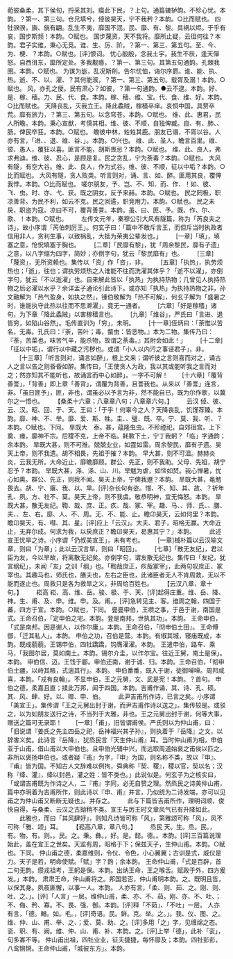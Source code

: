 <!-- { "loadSidebar": true } -->
菀彼桑柔，其下侯旬，捋采其刘。瘼此下民，？上句。通篇辘轳韵。不殄心忧。本韵。？第一、第三句。仓兄填兮，倬彼昊天，宁不我矜？本韵。○比而赋也。
四牡骙骙，旟、旐有翩。乱生不夷，靡国不泯。民、靡、有、黎。具祸以烬。于乎有哀，国步斯频！本韵。○赋也。
国步蔑资，天不我将。靡所止疑，云徂何往？本韵。君子实维，秉心无竞。谁、生、厉、阶。？第一、第三、第五句。至、今、为、梗、？本韵。○赋也。[评]恨词。
忧心殷殷，念我土宇。我生不辰，逢天僤怒。自西徂东，靡所定处。多我觏痻，？第一、第三句。其第五句通韵。孔棘我圉。本韵。○赋也。
为谋为毖，乱况斯削。告尔忧恤，诲尔序爵。谁、能、执、热。逝、不、以、濯、？其何能淑，？第一、第三、第五句。载胥及溺！本韵。○赋也。
风，亦孔之僾。民有肃心？如彼，？第一句通韵。●云不逮。本韵。好、是、稼、穑。力、民、代、食。本韵。稼、穑、维、宝。代、食、维、好。本韵。○比而赋也。
天降丧乱，灭我立王。降此蟊贼，稼穑卒痒。哀恫中国，具赘卒荒。靡有旅力，？第三、第五句。以念穹苍。本韵。○赋也。
维、此、惠君，民人所瞻。本韵。秉心宣猷，考慎其相。维、彼、不顺，自独俾臧。自、有、肺、、肠。俾民卒狂。本韵。○赋也。
瞻彼中林，甡甡其鹿。朋友已谮，不胥以谷。人亦有言，「进、、退、维、谷、」。本韵。○兴也。
维、此、圣人，瞻言百里。维、彼、愚人，覆狂以喜。匪言不能，胡斯畏忌？本韵。○赋也。
维、此、良人，弗求弗迪。维、彼、忍心，是顾是复。民之贪乱，宁为荼毒？本韵。○赋也。
大风有隧，有空大谷。维、此、良人，作为式谷。维、彼、不顺，征以中垢？本韵。○比而赋也。
大风有隧，贪人败类。听言则对，诵、言、如、醉。匪用其良，覆俾我悖。本韵。○比而赋也。
嗟尔朋友，予、岂、不、知、而、作、！如、彼、飞、虫。时、亦、弋、获。既之阴女，反予来赫。本韵。○赋也。
民之罔极，职凉善背。为民不利，如云不克。民之回遹，职竞用力。本韵。○赋也。
民之未戾，职盗为寇。凉曰不可，覆背善詈。本韵。虽、曰、匪、予。既、作、尔、歌、！本韵。○赋也。
　　左传文元年，秦穆公引大风有隧篇，称为「芮良夫之诗」，故小序谓「芮伯刺厉王」。何玄子曰：「篇中不敢斥言王，而但斥当时执政者信用非人，贪利生事，以致祸乱，大抵为荣夷公辈发也。」
　　[一章]「填」，填塞之意，怆怳填塞于胸也。
　　[二章]「民靡有黎」，犹「周余黎民，靡有孑遗」之意，以八字缩为四字，简妙；亦倒字句，犹云「黎民靡有」也。
　　[三章]「蔑资」，无所资赖也。集传以「资」作「咨」，非。
　　[五章]「执热」，执劳烦热也；「逝」，往也；谓执劳烦热之人谁能不往而洗濯其体乎？「逝不以濯」，亦倒字句，犹云「不以逝濯」也。自来解此皆以「执热」为执持热物；几曾见人执持热物之后必濯以水乎？余详孟子通论引此诗下。或亦知「执热」为执持热物之非，孙文融解为「热气盈身，如执之然」，锺伯敬解为「热不可解」，何玄子解为「盛暑之时，谁能执守此热以往而不思澣濯」，竟无一通者。
　　[六章]「好是稼穑」诸句，为下章「降此蟊贼」以害稼穑言也。
　　[九章]「维谷」，严氏曰「言进、退皆穷，如陷山谷然」。毛传直训为「穷」，未明。
　　[十一章]侄炳曰：「荼惟以苦名，无毒。孔氏曰：『荼，苦叶；毒，螫虫：皆恶物。』本为二物。集传乃曰：『荼，苦菜也，味苦气辛，能杀物，故谓之荼毒。』其附会如此！」
　　[十二章]「征以中垢」，谓行以中藏之污秽也。或谓「小人以内污之事诬君子」，非。
　　[十三章]「听言则对，诵言如醉」，根上文来；谓听彼之言则喜而对之，诵古人之言以告之则昏昏如醉。集传曰，「王使贪人为政，我以其或能听我之言而对之；然亦知其不能听也，故诵言而中心如醉」。一字不可解！
　　[十六章]「覆背善詈」，「背善」即上章「善背」，谓覆为背善，且詈我也。从来以「善詈」连言，非。「虽日匪予」，匪，非也，谓虽必以予言为非，然不能自已，既为尔作歌，以冀尔之一悟也。
　　【桑柔十六章；八章章八句；八章章六句。】
　　云汉
倬、彼、云、汉。昭、回、于、天。王曰：「于乎！何辜今之人？天降丧乱，饥馑荐臻。本韵。靡、神、不、举。靡、爱、斯、牲。圭、、璧、既、卒。宁、莫、我、听、？本韵。○赋也。下同。
旱既大　泰。甚，蕴隆虫虫。不殄禋祀，自郊徂宫。上下奠、瘗，靡神不宗。后稷不克，上帝不临。耗斁下土，宁丁我躬？「临」字通韵；余本韵。
旱既大甚，则不可推。兢兢业业，如霆如雷。周余黎民，靡有孑遗。昊天上帝，则不我遗。胡不相畏，先祖于摧？本韵。
早大甚，则不可沮。赫赫炎炎，云我无所。大命近止，靡瞻靡顾。群公、先正，则不我助。父母、先祖，胡宁忍予？本韵。
旱既大甚，涤、涤、山、川。旱魃为虐，如惔如焚。我心惮暑，忧心如熏。群公、先正，则我不闻。昊天上帝，宁俾我遯？本韵。
旱既大甚，黾勉畏去。胡、宁、瘨、我、以、旱。[评]杂长句有姿。憯、不、知、其、故、？祈年孔、夙。方、社不、莫。昊天上帝，则不我虞。敬恭明神，宜无悔怒。本韵。
旱既大甚，散无友纪。鞫、哉、庶、正。疚、哉、冢、宰。趣、马、、师、氏、、膳、夫、、左、右。靡、人、不、周。无、不、能、止。瞻卬昊天，云如何里？本韵。瞻卬昊天，有、嘒、其、星。[评]应上「云汉」。大夫、君子，昭格无赢。大命近止，无弃尔成。何求为我，以戾庶正？瞻卬昊天，曷惠其宁？」本韵。
　　此述宣王忧旱之诗。小序谓「仍叔美宣王」，未有考也。
　　[一章]棫朴篇以云汉喻文章，则曰「为章」；此以云汉言旱，则曰「昭回」。
　　[七章]「散无友纪」，君以臣为友，今以旱故，将离散无纪矣。亦倒字句，谓友散无纪也。集传曰「友纪，犹言纲纪」，未闻「友」之训「纲」也。「鞫哉庶正，疚哉冢宰」，此两句叹庶正、冢宰也。其趣马也，师氏也，膳夫也，左右之臣也，此诸臣者无人不肯周救，无以不能而遂止也。周救只是各为救旱之义，非周给百姓也。
　　【云汉八章，章十句。】
　　崧高
崧、高、维、岳。骏、极、于、天、[评]起得庄重。维、岳、降、神。生、甫、及、申。维。申。及。甫。，[评]急转见主、客。维周之翰，四国于蕃，四方于宣。本韵。○赋也，下同。
亹亹申伯，王缵之事，于邑于谢，南国是式。王命召伯，「定申伯之宅。本韵。登是南邦，世执其功」。本韵。
王命申伯，「式是南邦。因是谢人，以作尔庸」。本韵。王命召伯，「彻申伯土田」。
王命傅御，「迁其私人」。本韵。
申伯之功，召伯是营。本韵。有俶其城，寝庙既成，本韵。既成藐藐。王锡申伯，四牡蹻蹻，钩膺濯濯。本韵。
王遣申伯，路车、乘马，「我图尔居，莫如南土。本韵。锡尔介圭，以作尔宝。往近王舅，南土是保」。本韵。
申伯信、迈。王饯于郿。申伯还南，谢于诚、归。本韵。王命召伯，「彻申伯土疆，以峙其粻，式遄其行」。本韵。
申伯番番，既入于谢，徒御啴啴。周邦咸喜，本韵。「戎有良翰」。不显申伯，王之元舅，文、武是宪！本韵。？首句。
申伯之德，柔嘉且直；揉此万邦，闻于四国。本韵。吉甫作诵，其、诗、孔、硕。其、风、肆、好。以、赠、申、伯。
　　此尹吉甫所作诗，已言之矣。小序谓「美宣王」。集传谓「王之元舅出封于谢，而尹吉甫作诗以送之」。集传较是。或驳之，以为如朋友送行之诗，不当列于大雅，非也。王之元舅出封于谢，何等大事，赠送之篇可无录耶！
　　[一章]「甫」，旧皆谓甫侯。严氏则以为仲山甫，曰：「旧说谓『姜氏之先主四岳之祀，岳神福兴其子孙』，则执着于『岳降』之文，以辞害义矣。此诗言『岳降』，犹烝民言『天生仲山甫』耳。当时仲山甫为相，申伯亚于山甫，借山甫以大申伯也。且申伯光辅中兴，而远取周道始衰之甫侯以匹之，非所以褒扬申伯也。或者疑『甫』为字，『申』为国，则名称不类，故以『申』、『甫』皆为国。不知古人文辞难以例拘，舜典称『契、稷』，稷以官，契以名；汉称『绛、灌』，绛以封邑，灌之姓：皆不类也。」此说似是。何玄子为之核实曰，「或谓吉甫既为作诗之人，二『甫』字同，必无自赞之理。然烝民之诗美仲山甫，篇中亦明着为吉甫所作，则此诗以『申、甫』并言，乃似统为二诗发端，亦可以见甫之为仲山甫又断断无疑也」。并存之。
　　此与下篇皆吉甫所作，理明词顺，俊快自得，与桑柔、云汉之古拗稍不类。宣王与厉王时文章风气已有升降如此。
　　此雅也，而曰「其风肆好」，则知凡诗皆可称「风」，第雅颂可称「风」，风不可称「雅、颂」耳。
　　【崧高八章，章八句。】
　　烝民
天。生。烝。民。，有。物。有。则。。民。之。秉。彝。，好。是。懿。德。。本韵。[评]三百篇说理始此，盖在宣王之世矣。天监有周，昭格于下；保兹天子，生仲山甫。本韵。○赋也。下同。
仲山甫之德，柔嘉维则，令仪、令色，小心翼翼；古训是式，威仪是力。天子是若，明命使赋。「赋」字？韵；余本韵。
王命仲山甫，「式是百辟，首二句无韵。缵戎祖考，王躬是保。本韵。出纳王命，王之喉舌。赋政于外，四方爰发。」本韵。
肃肃王命，仲山甫将之。邦国若否，仲山甫明本韵。之。既明且哲，以保其身。夙夜匪懈，以事一人。本韵。
人亦有言，「柔、则、茹、之。刚、则、吐、之、」。[评]「人言」一层。维仲山甫，柔、亦、不、茹。刚、亦、不、吐、；不、侮、矜、寡。不、畏、强、御。本韵。[评]释「不茹」、「不吐」一层。
人亦有言，「德。輶。如。毛。，[评]奇语。民。鲜。克。举。之。」。我、仪、图、之。维、仲、山、甫、举、之、；爱、莫、助、之。[评]多用「之」字，见缠绵之态。衮、职、有、阙。维、仲、山、甫、补、本韵。之。[评]上举「德」，此补「衮」，句多寡不等。
仲山甫出祖，四牡业业，征夫捷捷，每怀靡及；本韵。四牡彭彭，八鸾锵锵。王命仲山甫，「城彼东方」。本韵。
